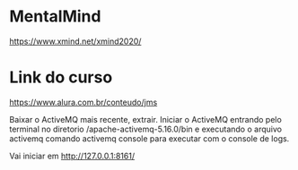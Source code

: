 # MentalMind
https://www.xmind.net/xmind2020/

# Link do curso
https://www.alura.com.br/conteudo/jms


Baixar o ActiveMQ mais recente, extrair.
Iniciar o ActiveMQ entrando pelo terminal no diretorio /apache-activemq-5.16.0/bin e executando o arquivo activemq
comando activemq console para executar com o console de logs.

Vai iniciar em http://127.0.0.1:8161/
